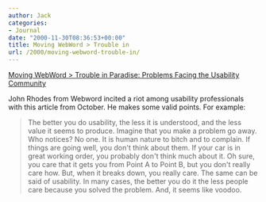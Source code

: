 ```yaml
---
author: Jack
categories:
- Journal
date: "2000-11-30T08:36:53+00:00"
title: Moving WebWord > Trouble in
url: /2000/moving-webword-trouble-in/
---
```


[Moving WebWord > Trouble in Paradise: Problems Facing the Usability Community][1]

John Rhodes from Webword incited a riot among usability professionals with this article from October. He makes some valid points. For example:
  


> The better you do usability, the less it is understood, and the less value it seems to produce. Imagine that you make a problem go away. Who notices? No one. It is human nature to bitch and to complain. If things are going well, you don't think about them. If your car is in great working order, you probably don't think much about it. Oh sure, you care that it gets you from Point A to Point B, but you don't really care how. But, when it breaks down, you really care. The same can be said of usability. In many cases, the better you do it the less people care because you solved the problem. And, it seems like voodoo.</p>

 [1]: http://www.webword.com/moving/death.html